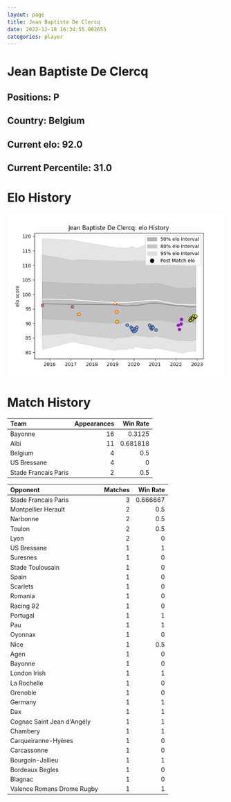 ```yaml
---  
layout: page  
title: Jean Baptiste De Clercq  
date: 2022-12-18 16:34:55.002655  
categories: player  
---
```

# Jean Baptiste De Clercq

## Positions: P

## Country: Belgium

## Current elo: 92.0

## Current Percentile: 31.0

# Elo History


![elo history](history_JeanBaptisteDeClercq.png)
# Match History


| Team                 |   Appearances |   Win Rate |
|:---------------------|--------------:|-----------:|
| Bayonne              |            16 |   0.3125   |
| Albi                 |            11 |   0.681818 |
| Belgium              |             4 |   0.5      |
| US Bressane          |             4 |   0        |
| Stade Francais Paris |             2 |   0.5      |

| Opponent                   |   Matches |   Win Rate |
|:---------------------------|----------:|-----------:|
| Stade Francais Paris       |         3 |   0.666667 |
| Montpellier Herault        |         2 |   0.5      |
| Narbonne                   |         2 |   0.5      |
| Toulon                     |         2 |   0.5      |
| Lyon                       |         2 |   0        |
| US Bressane                |         1 |   1        |
| Suresnes                   |         1 |   0        |
| Stade Toulousain           |         1 |   0        |
| Spain                      |         1 |   0        |
| Scarlets                   |         1 |   0        |
| Romania                    |         1 |   0        |
| Racing 92                  |         1 |   0        |
| Portugal                   |         1 |   1        |
| Pau                        |         1 |   1        |
| Oyonnax                    |         1 |   0        |
| Nice                       |         1 |   0.5      |
| Agen                       |         1 |   0        |
| Bayonne                    |         1 |   0        |
| London Irish               |         1 |   1        |
| La Rochelle                |         1 |   0        |
| Grenoble                   |         1 |   0        |
| Germany                    |         1 |   1        |
| Dax                        |         1 |   1        |
| Cognac Saint Jean d'Angély |         1 |   1        |
| Chambery                   |         1 |   1        |
| Carqueiranne-Hyères        |         1 |   0        |
| Carcassonne                |         1 |   0        |
| Bourgoin-Jallieu           |         1 |   1        |
| Bordeaux Begles            |         1 |   0        |
| Blagnac                    |         1 |   0        |
| Valence Romans Drome Rugby |         1 |   1        |